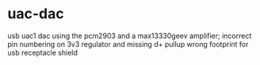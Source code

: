 # uac-dac
usb uac1 dac using the pcm2903 and a max13330geev amplifier; incorrect pin numbering on 3v3 regulator and missing d+ pullup
wrong footprint for usb receptacle shield
